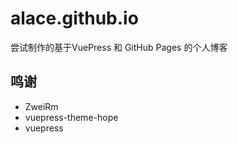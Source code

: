 # alace.github.io
尝试制作的基于VuePress 和 GitHub Pages 的个人博客

## 鸣谢
+ ZweiRm
+ vuepress-theme-hope
+ vuepress
